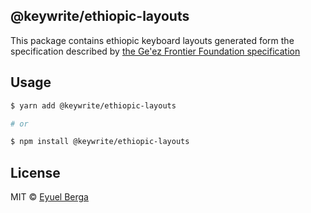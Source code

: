 ## @keywrite/ethiopic-layouts

This package contains ethiopic keyboard layouts generated form the specification
described by [the Ge'ez Frontier Foundation specification](http://keyboards.ethiopic.org/specification/)

## Usage

```sh
$ yarn add @keywrite/ethiopic-layouts

# or

$ npm install @keywrite/ethiopic-layouts
```

## License

MIT © [Eyuel Berga](https://github.com/eyuelberga)
